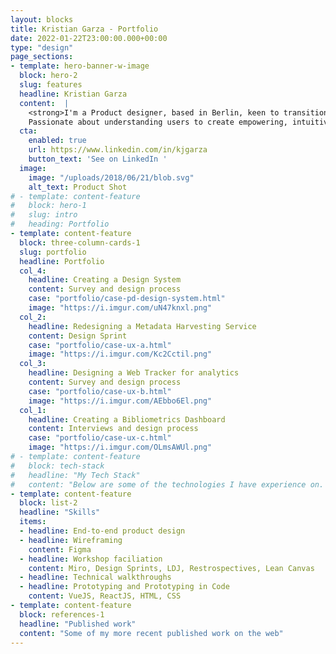 ```yaml
---
layout: blocks
title: Kristian Garza - Portfolio
date: 2022-01-22T23:00:00.000+00:00
type: "design"
page_sections:
- template: hero-banner-w-image
  block: hero-2
  slug: features
  headline: Kristian Garza 
  content:  |
    <strong>I'm a Product designer, based in Berlin, keen to transition into UX Research in AI organisation.</strong>
    Passionate about understanding users to create empowering, intuitive experiences. Strong research, prototyping, and coding skills. Experienced in leveraging design and AI to solve real-world problems.
  cta:
    enabled: true
    url: https://www.linkedin.com/in/kjgarza
    button_text: 'See on LinkedIn '
  image:
    image: "/uploads/2018/06/21/blob.svg"
    alt_text: Product Shot
# - template: content-feature
#   block: hero-1
#   slug: intro
#   heading: Portfolio
- template: content-feature
  block: three-column-cards-1
  slug: portfolio
  headline: Portfolio
  col_4:
    headline: Creating a Design System
    content: Survey and design process
    case: "portfolio/case-pd-design-system.html"
    image: "https://i.imgur.com/uN47knxl.png"
  col_2:
    headline: Redesigning a Metadata Harvesting Service
    content: Design Sprint
    case: "portfolio/case-ux-a.html"
    image: "https://i.imgur.com/Kc2Cctil.png"
  col_3:
    headline: Designing a Web Tracker for analytics
    content: Survey and design process
    case: "portfolio/case-ux-b.html"
    image: "https://i.imgur.com/AEbbo6El.png"
  col_1:
    headline: Creating a Bibliometrics Dashboard
    content: Interviews and design process
    case: "portfolio/case-ux-c.html"
    image: "https://i.imgur.com/OLmsAWUl.png"
# - template: content-feature
#   block: tech-stack
#   headline: "My Tech Stack"
#   content: "Below are some of the technologies I have experience on. This is not an exhaustive list."
- template: content-feature
  block: list-2
  headline: "Skills"
  items:
  - headline: End-to-end product design
  - headline: Wireframing
    content: Figma
  - headline: Workshop faciliation
    content: Miro, Design Sprints, LDJ, Restrospectives, Lean Canvas
  - headline: Technical walkthroughs
  - headline: Prototyping and Prototyping in Code
    content: VueJS, ReactJS, HTML, CSS  
- template: content-feature
  block: references-1
  headline: "Published work"
  content: "Some of my more recent published work on the web"
---
```

